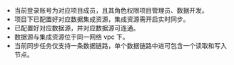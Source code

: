-	当前登录账号为对应项目成员，且其角色权限项目管理员、数据开发。
-	项目下已配置好对应数据集成资源，集成资源需开启实时同步。
-	已配置好对应数据源，并对应数据源可连通。
-	数据源与集成资源位于同一网络 vpc 下。
-	当前同步任务仅支持一条数据链路，单个数据链路中进可包含一个读取和写入节点。
